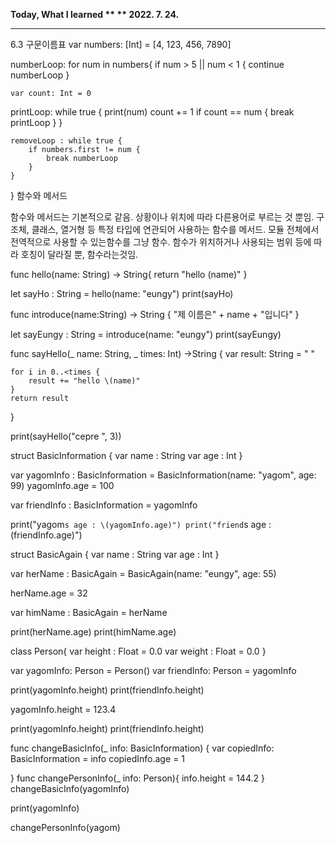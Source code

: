 
 **Today, What I learned  **
 ** 2022. 7. 24.**

 ---

6.3 구문이름표
var numbers: [Int] = [4, 123, 456, 7890]

numberLoop: for num in numbers{
    if num > 5 || num < 1 {
        continue numberLoop
}

    var count: Int = 0
printLoop: while true {
    print(num)
    count += 1
    if count == num {
        break printLoop
    }
}

    removeLoop : while true {
        if numbers.first != num {
            break numberLoop
        }
    }
}
 함수와 메서드
 
 함수와 메서드는 기본적으로 같음. 상황이나 위치에 따라 다른용어로 부르는 것 뿐임.
 구조체, 클래스, 열거형 등 특정 타입에 연관되어 사용하는 함수를 메서드.
 모듈 전체에서 전역적으로 사용할 수 있는함수를 그냥 함수.
 함수가 위치하거나 사용되는 범위 등에 따라 호칭이 달라질 뿐, 함수라는것임.

func hello(name: String) -> String{
    return "hello \(name)"
}

let sayHo : String = hello(name: "eungy")
print(sayHo)

func introduce(name:String) -> String {
    "제 이름은" + name + "입니다"
}

let sayEungy : String = introduce(name: "eungy")
print(sayEungy)


func sayHello(_ name: String, _ times: Int) ->String {
    var result: String = " "
    
    for i in 0..<times {
        result += "hello \(name)"
    }
    return result
}

print(sayHello("cepre ", 3))



struct BasicInformation {
    var name : String
    var age : Int
}

var yagomInfo : BasicInformation = BasicInformation(name: "yagom", age: 99)
yagomInfo.age = 100

var friendInfo : BasicInformation = yagomInfo

print("yagom`s age : \(yagomInfo.age)")
print("friend`s age : \(friendInfo.age)")


struct BasicAgain {
var name : String
var age : Int
}

var herName : BasicAgain = BasicAgain(name: "eungy", age: 55)

herName.age = 32

var himName : BasicAgain = herName

print(herName.age)
print(himName.age)


class Person{
    var height : Float = 0.0
    var weight : Float = 0.0
}

var yagomInfo: Person = Person()
var friendInfo: Person = yagomInfo

print(yagomInfo.height)
print(friendInfo.height)

yagomInfo.height = 123.4

print(yagomInfo.height)
print(friendInfo.height)

func changeBasicInfo(_ info: BasicInformation) {
    var copiedInfo: BasicInformation = info
    copiedInfo.age = 1
    
}
func changePersonInfo(_ info: Person){
    info.height = 144.2
}
changeBasicInfo(yagomInfo)

print(yagomInfo)

changePersonInfo(yagom)
